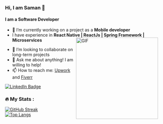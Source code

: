 ### Hi, I am Saman 👋
#### I am a Software Developer

<!--
**SamanKT/SamanKT** is a ✨ _special_ ✨ repository because its `README.md` (this file) appears on your GitHub profile.--><!-- - 🤔 I’m looking for help with ...-->
<!-- - 😄 Pronouns: ... 
- ⚡ Fun fact: ... -->

- 🔭 I’m currently working on a project as a **Mobile developer**
- I have experience in **React Native | ReactJs | Spring Framework | Microservices**   	&nbsp; <img align="right" height="270px" alt="GIF" src="https://media.tenor.com/NOYF3f82b_gAAAAC/programmer.gif" />
<!--- 🌱 I’m currently learning 
  - **e-commerce integration with web applications**                                          
  - **Docker & Kubernetes for Spring boot applicaitons**    
  - **Integration of Messaging APIs with Spring boot applications**-->
  
- 👯 I’m looking to collaborate on long-term projects
- 💬 Ask me about anything! I am willing to help!
- 📫 How to reach me: [Upwork](https://www.upwork.com/freelancers/~01d45dab5b311d5e84) and [Fiverr](https://www.fiverr.com/samankt?up_rollout=true)
<div id="badges" align="left" >
  <a href="https://www.linkedin.com/in/saman-khataei-8b5485279/"><img src="https://img.shields.io/badge/LinkedIn-blue?style=for-the-badge&logo=linkedin&logoColor=white" alt="LinkedIn Badge"/> </a>
 
</div>

### :fire: My Stats :

[![GitHub Streak](http://github-readme-streak-stats.herokuapp.com?user=samankt&theme=dark&background=000000)](https://git.io/streak-stats) <br>
[![Top Langs](https://github-readme-stats.vercel.app/api/top-langs/?username=samankt&layout=compact&theme=vision-friendly-dark)](https://github.com/anuraghazra/github-readme-stats)     
